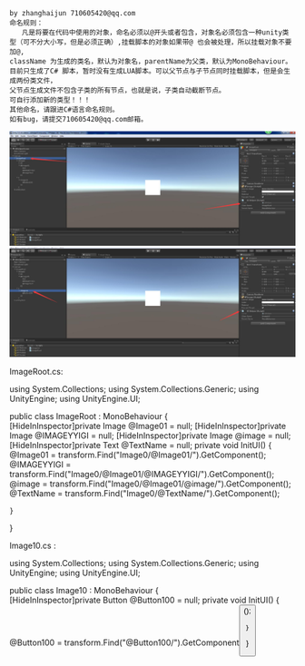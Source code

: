     by zhanghaijun 710605420@qq.com
    命名规则：
       凡是将要在代码中使用的对象，命名必须以@开头或者包含，对象名必须包含一种unity类型（可不分大小写，但是必须正确）,挂载脚本的对象如果带@ 也会被处理，所以挂载对象不要加@,
    className 为生成的类名，默认为对象名，parentName为父类，默认为MonoBehaviour。目前只生成了C# 脚本，暂时没有生成LUA脚本。可以父节点与子节点同时挂载脚本，但是会生成两份类文件，
    父节点生成文件不包含子类的所有节点，也就是说，子类自动截断节点。
	可自行添加新的类型！！！
    其他命名，请跟进C#语言命名规则。
    如有bug，请提交710605420@qq.com邮箱。
	
![image](https://github.com/hanbim520/Unity3dAutoGenerateCodeForNode/raw/master/Image/1.jpg)
![image](https://github.com/hanbim520/Unity3dAutoGenerateCodeForNode/raw/master/Image/2.jpg)

ImageRoot.cs:

using System.Collections;
using System.Collections.Generic;
using UnityEngine;
using UnityEngine.UI;


public class ImageRoot : MonoBehaviour
{	
	[HideInInspector]private Image @Image01 = null;
	[HideInInspector]private Image @IMAGEYYIGI = null;
	[HideInInspector]private Image @image = null;
	[HideInInspector]private Text @TextName = null;
	private void InitUI()
	{		
		 @Image01 = transform.Find("Image0/@Image01/").GetComponent<Image>();
		 @IMAGEYYIGI = transform.Find("Image0/@Image01/@IMAGEYYIGI/").GetComponent<Image>();
		 @image = transform.Find("Image0/@Image01/@image/").GetComponent<Image>();
		 @TextName = transform.Find("Image0/@TextName/").GetComponent<Text>(); 

	}
}

Image10.cs :

using System.Collections;
using System.Collections.Generic;
using UnityEngine;
using UnityEngine.UI;


public class Image10 : MonoBehaviour
{	
	[HideInInspector]private Button @Button100 = null;
	private void InitUI()
	{		
		 @Button100 = transform.Find("@Button100/").GetComponent<Button>();

	}
}
